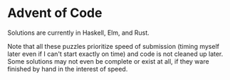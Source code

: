# Advent of Code

Solutions are currently in Haskell, Elm, and Rust.

Note that all these puzzles prioritize speed of submission (timing myself later even if I can't start exactly on time) and code is not cleaned up later.  Some solutions may not even be complete or exist at all, if they ware finished by hand in the interest of speed.
